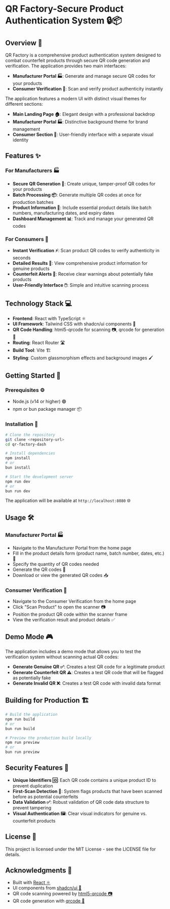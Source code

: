 # QR Factory-Secure Product Authentication System 🔒📦

## Overview 🧐

QR Factory is a comprehensive product authentication system designed to combat counterfeit products through secure QR code generation and verification. The application provides two main interfaces:

- **Manufacturer Portal 🏭**: Generate and manage secure QR codes for your products
- **Consumer Verification 👤**: Scan and verify product authenticity instantly

The application features a modern UI with distinct visual themes for different sections:

- **Main Landing Page 🏠**: Elegant design with a professional backdrop
- **Manufacturer Portal 🏭**: Distinctive background theme for brand management
- **Consumer Section 👤**: User-friendly interface with a separate visual identity

## Features ✨

### For Manufacturers 🏭

- **Secure QR Generation 🔑**: Create unique, tamper-proof QR codes for your products
- **Batch Processing 📦**: Generate multiple QR codes at once for production batches
- **Product Information 📝**: Include essential product details like batch numbers, manufacturing dates, and expiry dates
- **Dashboard Management 📊**: Track and manage your generated QR codes

### For Consumers 👤

- **Instant Verification ⚡**: Scan product QR codes to verify authenticity in seconds
- **Detailed Results 📄**: View comprehensive product information for genuine products
- **Counterfeit Alerts 🚨**: Receive clear warnings about potentially fake products
- **User-Friendly Interface 🖱️**: Simple and intuitive scanning process

## Technology Stack 💻

- **Frontend**: React with TypeScript ⚛️
- **UI Framework**: Tailwind CSS with shadcn/ui components 🎨
- **QR Code Handling**: html5-qrcode for scanning 📷, qrcode for generation 🔲
- **Routing**: React Router 🛣️
- **Build Tool**: Vite 🏗️
- **Styling**: Custom glassmorphism effects and background images 🖌️

## Getting Started 🚀

### Prerequisites ⚙️

- Node.js (v14 or higher) 🟢
- npm or bun package manager 📦

### Installation 💾

```bash
# Clone the repository
git clone <repository-url>
cd qr-factory-dash

# Install dependencies
npm install
# or
bun install

# Start the development server
npm run dev
# or
bun run dev
```

The application will be available at `http://localhost:8080` 🌐

## Usage 🛠️

### Manufacturer Portal 🏭

- Navigate to the Manufacturer Portal from the home page
- Fill in the product details form (product name, batch number, dates, etc.) 📝
- Specify the quantity of QR codes needed
- Generate the QR codes 🔑
- Download or view the generated QR codes 📥

### Consumer Verification 👤

- Navigate to the Consumer Verification from the home page
- Click "Scan Product" to open the scanner 📷
- Position the product QR code within the scanner frame
- View the verification result and product details ✅

## Demo Mode 🎮

The application includes a demo mode that allows you to test the verification system without scanning actual QR codes:

- **Generate Genuine QR ✅**: Creates a test QR code for a legitimate product
- **Generate Counterfeit QR ⚠️**: Creates a test QR code that will be flagged as potentially fake
- **Generate Invalid QR ❌**: Creates a test QR code with invalid data format

## Building for Production 🏗️

```bash
# Build the application
npm run build
# or
bun run build

# Preview the production build locally
npm run preview
# or
bun run preview
```

## Security Features 🔐

- **Unique Identifiers 🆔**: Each QR code contains a unique product ID to prevent duplication
- **First-Scan Detection 👀**: System flags products that have been scanned before as potential counterfeits
- **Data Validation ✅**: Robust validation of QR code data structure to prevent tampering
- **Visual Authentication 🖼️**: Clear visual indicators for genuine vs. counterfeit products

## License 📄

This project is licensed under the MIT License - see the LICENSE file for details.

## Acknowledgments 🙏

- Built with [React ⚛️](https://reactjs.org/)
- UI components from [shadcn/ui 🎨](https://ui.shadcn.com/)
- QR code scanning powered by [html5-qrcode 📷](https://github.com/mebjas/html5-qrcode)
- QR code generation with [qrcode 🔲](https://github.com/soldair/node-qrcode)
